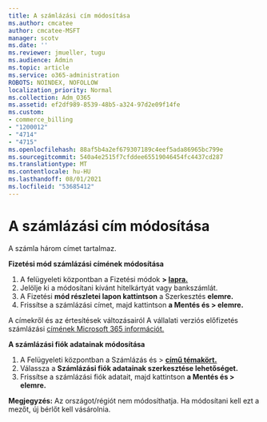 ```yaml
---
title: A számlázási cím módosítása
ms.author: cmcatee
author: cmcatee-MSFT
manager: scotv
ms.date: ''
ms.reviewer: jmueller, tugu
ms.audience: Admin
ms.topic: article
ms.service: o365-administration
ROBOTS: NOINDEX, NOFOLLOW
localization_priority: Normal
ms.collection: Adm_O365
ms.assetid: ef2df989-8539-48b5-a324-97d2e09f14fe
ms.custom:
- commerce_billing
- "1200012"
- "4714"
- "4715"
ms.openlocfilehash: 88af5b4a2ef679307189c4eef5ada86965bc799e
ms.sourcegitcommit: 540a4e2515f7cfddee65519046454fc4437cd287
ms.translationtype: MT
ms.contentlocale: hu-HU
ms.lasthandoff: 08/01/2021
ms.locfileid: "53685412"
---
```

# <a name="change-your-billing-address"></a>A számlázási cím módosítása

A számla három címet tartalmaz.

**Fizetési mód számlázási címének módosítása**

1. A felügyeleti központban a Fizetési módok **> [lapra.](https://go.microsoft.com/fwlink/p/?linkid=2018806)**
2. Jelölje ki a módosítani kívánt hitelkártyát vagy bankszámlát.
3. A Fizetési **mód részletei lapon kattintson** a Szerkesztés **elemre.**
4. Frissítse a számlázási címet, majd kattintson **a Mentés és > elemre.**

A címekről és az értesítések változásairól A vállalati verziós előfizetés számlázási [címének Microsoft 365 információt.](/microsoft-365/commerce/billing-and-payments/change-your-billing-addresses)

**A számlázási fiók adatainak módosítása**

1. A Felügyeleti központban a Számlázás és > **[című témakört.](https://admin.microsoft.com/Adminportal/Home?source=applauncher#/BillingAccounts/billing-accounts)**
2. Válassza a **Számlázási fiók adatainak szerkesztése lehetőséget.**
3. Frissítse a számlázási fiók adatait, majd kattintson **a Mentés és > elemre.**

**Megjegyzés:** Az országot/régiót nem módosíthatja. Ha módosítani kell ezt a mezőt, új bérlőt kell vásárolnia.
